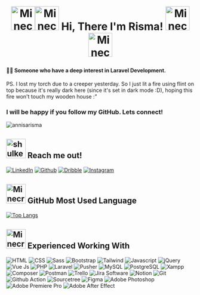 # <p align="center"> <a href="https://emoji.gg/emoji/3435-minecraft-item-fire"><img src="https://cdn3.emoji.gg/emojis/3435-minecraft-item-fire.gif" width="64px" height="64px" alt="Minecraft_Item_Fire"></a><a href="https://emoji.gg/emoji/3435-minecraft-item-fire"><img src="https://cdn3.emoji.gg/emojis/3435-minecraft-item-fire.gif" width="64px" height="64px" alt="Minecraft_Item_Fire"></a> Hi, There I'm Risma! <a href="https://emoji.gg/emoji/3435-minecraft-item-fire"><img src="https://cdn3.emoji.gg/emojis/3435-minecraft-item-fire.gif" width="64px" height="64px" alt="Minecraft_Item_Fire"></a><a href="https://emoji.gg/emoji/3435-minecraft-item-fire"><img src="https://cdn3.emoji.gg/emojis/3435-minecraft-item-fire.gif" width="64px" height="64px" alt="Minecraft_Item_Fire"></a> </p>

#### 🕵️‍♀️ Someone who have a deep interest in Laravel Development.
PS. I lost my torch due to a creeper yesterday. So I just lit a fire using flint on top because it's really dark here (since it's set in dark mode :D), hoping this fire won't touch my wooden house :"

### I will be happy if you follow my GitHub. Lets connect!

<img src="https://komarev.com/ghpvc/?username=annisarisma&label=Profile%20Views&color=0e75b6&style=for-the-badge" alt="annisarisma" />


## <a href="https://emoji.gg/emoji/5952-shulker-close"><img src="https://cdn3.emoji.gg/emojis/5952-shulker-close.gif" width="52px" height="52px" alt="shulker_close"></a> Reach me out!

[![LinkedIn](https://img.shields.io/badge/LinkedIn-%230077B5.svg?logo=linkedin&logoColor=white)](https://linkedin.com/in/annisarisma) 
[![Github](https://img.shields.io/badge/Github-E4405F?logo=github&logoColor=white)](https://medium.com/@aqilah) 
[![Dribble](https://img.shields.io/badge/Dribble-EA4C89?logo=dribbble&logoColor=white)](https://dribbble.com/Arsqy_Theme) 
[![Instagram](https://img.shields.io/badge/Instagram-E4405F?logo=instagram&logoColor=white)](https://www.instagram.com/aqilah117/)


## <a href="https://emoji.gg/emoji/8937-minecraft-bamboo-sign-inventory"><img src="https://cdn3.emoji.gg/emojis/8937-minecraft-bamboo-sign-inventory.png" width="52px" height="52px" alt="Minecraft_bamboo_Sign_Inventory"></a> GitHub Most Used Language

[![Top Langs](https://github-readme-stats-git-masterrstaa-rickstaa.vercel.app/api/top-langs/?username=annisarisma&theme=dracula&layout=compact)](https://github.com/annisarisma/github-readme-stats)

## <a href="https://emoji.gg/emoji/5054-minecraft-cherry-hanging-sign-3"><img src="https://cdn3.emoji.gg/emojis/5054-minecraft-cherry-hanging-sign-3.png" width="52px" height="52px" alt="Minecraft_Cherry_Hanging_Sign_3"></a> Experienced Working With

![HTML](https://img.shields.io/badge/HTML5-E34F26?style=for-the-badge&logo=HTML5&logoColor=white)
![CSS](https://img.shields.io/badge/CSS3-1572B6?style=for-the-badge&logo=CSS3&logoColor=white)
![Sass](https://img.shields.io/badge/Sass-CC6699?style=for-the-badge&logo=Sass&logoColor=white)
![Bootstrap](https://img.shields.io/badge/Bootstrap-7952B3?style=for-the-badge&logo=Bootstrap&logoColor=white)
![Tailwind](https://img.shields.io/badge/Tailwind-06B6D4?style=for-the-badge&logo=TailwindCSS&logoColor=white)
![Javascript](https://img.shields.io/badge/JavaScript-F7DF1E?style=for-the-badge&logo=JavaScript&logoColor=black)
![jQuery](https://img.shields.io/badge/jQuery-0769AD?style=for-the-badge&logo=jQuery&logoColor=white)
![Vue Js](https://img.shields.io/badge/Vue.js-4FC08D?style=for-the-badge&logo=Vue.js&logoColor=white)
![PHP](https://img.shields.io/badge/PHP-777BB4?style=for-the-badge&logo=PHP&logoColor=white)
![Laravel](https://img.shields.io/badge/Laravel-FF2D20?style=for-the-badge&logo=Laravel&logoColor=white)
![Pusher](https://img.shields.io/badge/Pusher-300D4F?style=for-the-badge&logo=Pusher&logoColor=white)
![MySQL](https://img.shields.io/badge/MySQL-4479A1?style=for-the-badge&logo=MySQL&logoColor=white)
![PostgreSQL](https://img.shields.io/badge/PostgreSQL-4169E1?style=for-the-badge&logo=PostgreSQL&logoColor=white)
![Xampp](https://img.shields.io/badge/Xampp-FB7A24?style=for-the-badge&logo=Xampp&logoColor=white)
![Composer](https://img.shields.io/badge/Composer-885630?style=for-the-badge&logo=Composer&logoColor=white)
![Postman](https://img.shields.io/badge/Postman-FF6C37?style=for-the-badge&logo=Postman&logoColor=white)
![Trello](https://img.shields.io/badge/Trello-0052CC?style=for-the-badge&logo=Trello&logoColor=white)
![Jira Software](https://img.shields.io/badge/Jira-0052CC?style=for-the-badge&logo=JiraSoftware&logoColor=white)
![Notion](https://img.shields.io/badge/Notion-000000?style=for-the-badge&logo=Notion&logoColor=white)
![Git](https://img.shields.io/badge/Git-F05032?style=for-the-badge&logo=Git&logoColor=white)
![Github Action](https://img.shields.io/badge/Github_Actions-2088FF?style=for-the-badge&logo=GithubActions&logoColor=white)
![Sourcetree](https://img.shields.io/badge/Sourcetree-0052CC?style=for-the-badge&logo=Sourcetree&logoColor=white)
![Figma](https://img.shields.io/badge/Figma-F24E1E?style=for-the-badge&logo=Figma&logoColor=white)
![Adobe Photoshop](https://img.shields.io/badge/Adobe_Photoshop-31A8FF?style=for-the-badge&logo=AdobePhotoshop&logoColor=white)
![Adobe Premiere Pro](https://img.shields.io/badge/Adobe_Premiere_Pro-9999FF?style=for-the-badge&logo=AdobePremierePro&logoColor=white)
![Adobe After Effect](https://img.shields.io/badge/Adobe_After_Effect-9999FF?style=for-the-badge&logo=AdobeAfterEffects&logoColor=white)
